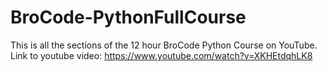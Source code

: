 # BroCode-PythonFullCourse
This is all the sections of the 12 hour BroCode Python Course on YouTube.
Link to youtube video:
https://www.youtube.com/watch?v=XKHEtdqhLK8
